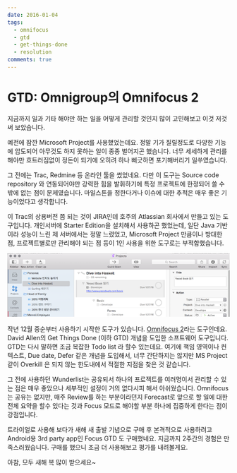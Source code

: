 ```yaml
---
date: 2016-01-04
tags:
  - omnifocus
  - gtd
  - get-things-done
  - resolution
comments: true
---
```


# GTD: Omnigroup의 Omnifocus 2

지금까지 일과 기타 해야만 하는 일을 어떻게 관리할 것인지 많이 고민해보고 이것 저것 써 보았습니다.

예전에 잠깐 Microsoft Project를 사용했었는데요.
정말 기가 질릴정도로 다양한 기능에 압도되어 아무것도 하지 못하는 일이 종종 벌어지곤 했습니다.
너무 세세하게 관리를 해야만 흐트러짐없이 정돈이 되기에 오히려 하나 삐긋하면 포기해버리기 일쑤였습니다.

그 전에는 Trac, Redmine 등 온라인 툴을 썼었네요.
다만 이 도구는 Source code repository 와 연동되어야만 강력한 힘을 발휘하기에 특정 프로젝트에 한정되어 쓸 수 밖에 없는 점이 문제였습니다.
마일스톤을 정한다거나 이슈에 대한 추적은 매우 좋은 기능이었다고 생각합니다.

이 Trac의 상용버전 쯤 되는 것이 JIRA인데 호주의 Atlassian 회사에서 만들고 있는 도구입니다.
개인서버에 Starter Edition을 설치해서 사용하곤 했었는데, 일단 Java 기반이라 성능이 느린 제 서버에서는 정말 느렸었고,
Microsoft Project 만큼이나 방대한 점, 프로젝트별로만 관리해야 되는 점 등이 1인 사용을 위한 도구로는 부적합했습니다.

![Omnifocus 2](/media/blog/2016-01-04-omnifocus-2.png)

작년 12월 중순부터 사용하기 시작한 도구가 있습니다.
[Omnifocus 2][omnifocus-2]라는 도구인데요.
David Allen의 Get Things Done (이하 GTD) 개념을 도입한 소프트웨어 도구입니다.
GTD는 다시 말하면 조금 복잡한 Todo list 라 할수 있는데요.
여기에 책임 영역이나 컨텍스트, Due date, Defer 같은 개념을 도입해서, 너무 간단하지는 않지만 MS Project같이 Overkill 은 되지 않는 한도내에서 적절한 지점을 찾은 것 같습니다.

[omnifocus-2]: https://www.omnigroup.com/omnifocus

그 전에 사용하던 Wunderlist는 공유되서 하나의 프로젝트를 여러명이서 관리할 수 있는 점은 매우 좋았으나 세부적인 설정이 거의 없다시피 해서 아쉬웠습니다.
Omnifocus는 공유는 없지만, 매주 Review를 하는 부분이라던지 Forecast로 앞으로 할 일에 대한 전체 요약을 할수 있다는 것과 Focus 모드로 해야할 부분 하나에 집중하게 한다는 점이 강점입니다.

트라이얼로 사용해 보다가 새해 새 출발 기념으로 구매 후 본격적으로 사용하려고 Android용 3rd party app인 Focus GTD 도 구매했네요.
지금까지 2주간의 경험은 만족스러웠습니다.
구매를 했으니 조금 더 사용해보고 평가를 내려볼게요.

아참, 모두 새해 복 많이 받으세요~